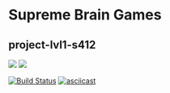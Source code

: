 # Supreme Brain Games
## project-lvl1-s412

<a href="https://codeclimate.com/github/amd-9/project-lvl1-s412/maintainability"><img src="https://api.codeclimate.com/v1/badges/60b03e0c5c7e0095ba3a/maintainability" /></a>
<a href="https://codeclimate.com/github/amd-9/project-lvl1-s412/test_coverage"><img src="https://api.codeclimate.com/v1/badges/60b03e0c5c7e0095ba3a/test_coverage" /></a>

[![Build Status](https://travis-ci.org/amd-9/project-lvl1-s412.svg?branch=master)](https://travis-ci.org/amd-9/project-lvl1-s412)
[![asciicast](https://asciinema.org/a/0ctahmQ4XELSNbdhCUA3zJ3y4.svg)](https://asciinema.org/a/0ctahmQ4XELSNbdhCUA3zJ3y4)